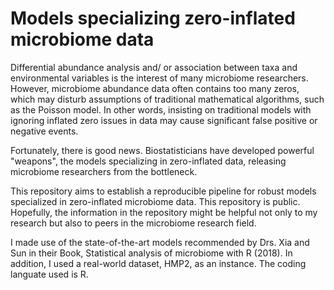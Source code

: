 # Models specializing zero-inflated microbiome data

Differential abundance analysis and/ or association between taxa and environmental variables is the interest of many microbiome researchers. However, microbiome abundance data often contains too many zeros, which may disturb assumptions of traditional mathematical algorithms, such as the Poisson model. In other words, insisting on traditional models with ignoring inflated zero issues in data may cause significant false positive or negative events. 

Fortunately, there is good news. Biostatisticians have developed powerful "weapons", the models specializing in zero-inflated data, releasing microbiome researchers from the bottleneck. 

This repository aims to establish a reproducible pipeline for robust models specialized in zero-inflated microbiome data. This repository is public. Hopefully, the information in the repository might be helpful not only to my research but also to peers in the microbiome research field.  

I made use of the state-of-the-art models recommended by Drs. Xia and Sun in their Book, Statistical analysis of microbiome with R (2018). In addition, I used a real-world dataset, HMP2, as an instance. The coding languate used is R. 
